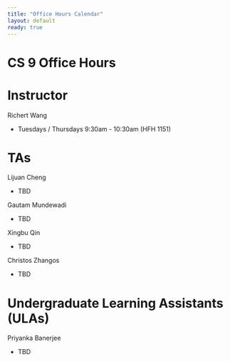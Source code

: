 ```yaml
---
title: "Office Hours Calendar"
layout: default
ready: true
---
```


<h1><strong>CS 9 Office Hours</strong></h1>

# Instructor
Richert Wang

* Tuesdays / Thursdays 9:30am - 10:30am (HFH 1151)

# TAs

Lijuan Cheng
* TBD

Gautam Mundewadi
* TBD

Xingbu Qin
* TBD

Christos Zhangos
* TBD

# Undergraduate Learning Assistants (ULAs)

Priyanka Banerjee
* TBD


